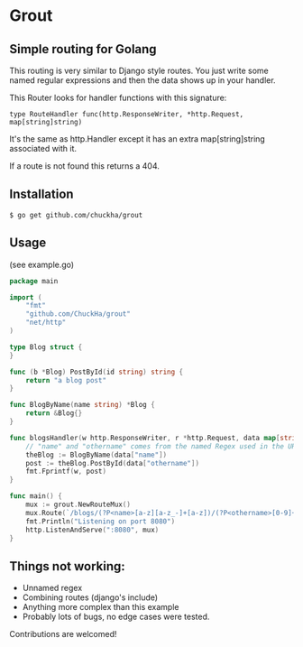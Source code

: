 # Grout

## Simple routing for Golang

This routing is very similar to Django style routes. You just write some named
regular expressions and then the data shows up in your handler.

This Router looks for handler functions with this signature:

`type RouteHandler func(http.ResponseWriter, *http.Request, map[string]string)`

It's the same as http.Handler except it has an extra map[string]string associated with it.

If a route is not found this returns a 404.

## Installation

`$ go get github.com/chuckha/grout`

## Usage

(see example.go)
```go
package main

import (
	"fmt"
	"github.com/ChuckHa/grout"
	"net/http"
)

type Blog struct {
}

func (b *Blog) PostById(id string) string {
	return "a blog post"
}

func BlogByName(name string) *Blog {
	return &Blog{}
}

func blogsHandler(w http.ResponseWriter, r *http.Request, data map[string]string) {
	// "name" and "othername" comes from the named Regex used in the URL
	theBlog := BlogByName(data["name"])
	post := theBlog.PostById(data["othername"])
	fmt.Fprintf(w, post)
}

func main() {
	mux := grout.NewRouteMux()
	mux.Route(`/blogs/(?P<name>[a-z][a-z_-]+[a-z])/(?P<othername>[0-9]+)`, blogsHandler)
	fmt.Println("Listening on port 8080")
	http.ListenAndServe(":8080", mux)
}
```

## Things not working:

* Unnamed regex
* Combining routes (django's include)
* Anything more complex than this example
* Probably lots of bugs, no edge cases were tested.

Contributions are welcomed!
